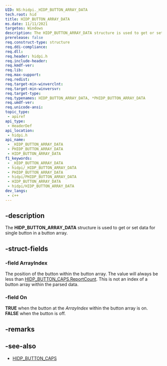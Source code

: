 ```yaml
---
UID: NS:hidpi._HIDP_BUTTON_ARRAY_DATA
tech.root: hid
title: HIDP_BUTTON_ARRAY_DATA
ms.date: 11/11/2021
targetos: Windows
description: The HIDP_BUTTON_ARRAY_DATA structure is used to get or set data for single button in a button array.
prerelease: false
req.construct-type: structure
req.ddi-compliance: 
req.dll: 
req.header: hidpi.h
req.include-header: 
req.kmdf-ver: 
req.lib: 
req.max-support: 
req.redist: 
req.target-min-winverclnt: 
req.target-min-winversvr: 
req.target-type: 
req.typenames: HIDP_BUTTON_ARRAY_DATA, *PHIDP_BUTTON_ARRAY_DATA
req.umdf-ver: 
req.unicode-ansi: 
topic_type:
 - apiref
api_type:
 - HeaderDef
api_location:
 - hidpi.h
api_name:
 - _HIDP_BUTTON_ARRAY_DATA
 - PHIDP_BUTTON_ARRAY_DATA
 - HIDP_BUTTON_ARRAY_DATA
f1_keywords:
 - _HIDP_BUTTON_ARRAY_DATA
 - hidpi/_HIDP_BUTTON_ARRAY_DATA
 - PHIDP_BUTTON_ARRAY_DATA
 - hidpi/PHIDP_BUTTON_ARRAY_DATA
 - HIDP_BUTTON_ARRAY_DATA
 - hidpi/HIDP_BUTTON_ARRAY_DATA
dev_langs:
 - c++
---
```


## -description

The **HIDP_BUTTON_ARRAY_DATA** structure is used to get or set data for single button in a button array.

## -struct-fields

### -field ArrayIndex

The position of the button within the button array. The value will always be less than [HIDP_BUTTON_CAPS.ReportCount](ns-hidpi-_hidp_button_caps.md). This is not an index of a button array within the parsed data.

### -field On

**TRUE** when the button at the *ArrayIndex* within the button array is on. **FALSE** when the button is off.

## -remarks

## -see-also

- [HIDP_BUTTON_CAPS](ns-hidpi-_hidp_button_caps.md)
